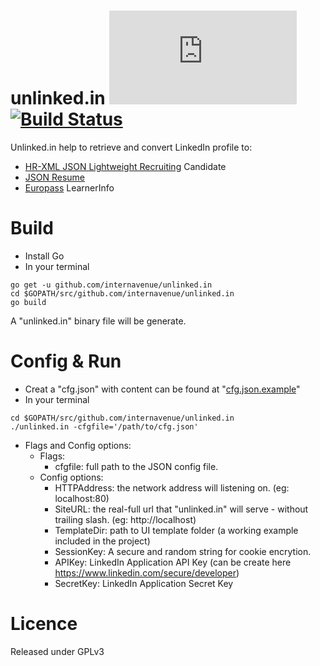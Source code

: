 # unlinked.in [![GoDoc](https://godoc.org/github.com/internavenue/unlinked.in?status.svg)](https://godoc.org/github.com/internavenue/unlinked.in) [![Build Status](https://travis-ci.org/internavenue/unlinked.in.svg?branch=master)](https://travis-ci.org/internavenue/unlinked.in)
Unlinked.in help to retrieve and convert LinkedIn profile to:
  * [HR-XML JSON Lightweight Recruiting](http://www.hropenstandards.org/) Candidate
  * [JSON Resume](https://jsonresume.org/)
  * [Europass](http://interop.europass.cedefop.europa.eu/) LearnerInfo

# Build
  * Install Go
  * In your terminal
```
go get -u github.com/internavenue/unlinked.in
cd $GOPATH/src/github.com/internavenue/unlinked.in
go build
```
A "unlinked.in" binary file will be generate.

# Config & Run
  * Creat a "cfg.json" with content can be found at "[cfg.json.example](https://github.com/internavenue/unlinked.in/blob/master/cfg.json.example)"
  * In your terminal
```
cd $GOPATH/src/github.com/internavenue/unlinked.in
./unlinked.in -cfgfile='/path/to/cfg.json'
```
  * Flags and Config options:
    * Flags:
      * cfgfile: full path to the JSON config file.
    * Config options:
      * HTTPAddress: the network address will listening on. (eg: localhost:80)
      * SiteURL:  the real-full url that "unlinked.in" will serve - without trailing slash. (eg: http://localhost)
      * TemplateDir: path to UI template folder (a working example included in the project)
      * SessionKey: A secure and random string for cookie encrytion.
      * APIKey: LinkedIn Application API Key (can be create here https://www.linkedin.com/secure/developer)
      * SecretKey: LinkedIn Application Secret Key

# Licence

Released under GPLv3 